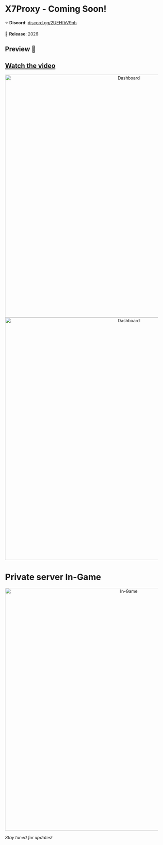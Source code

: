 # X7Proxy - Coming Soon!

⭐ **Discord**: [discord.gg/2UEHfbV9nh](https://discord.gg/2UEHfbV9nh)

📅 **Release**: 2026

## Preview 📸
 [Watch the video](https://www.youtube.com/watch?v=gITWvianSWw)
 -


<div align="center">
  <img src="https://raw.githubusercontent.com/klldtest/X7Proxy/refs/heads/main/images/app.png" alt="Dashboard" width="800"/>
  <img src="https://raw.githubusercontent.com/klldtest/X7Proxy/refs/heads/main/images/SplashScreen.png" alt="Dashboard" width="800"/>
</div>

# Private server In-Game
<div align="center">
  <img src="https://raw.githubusercontent.com/klldtest/X7Proxy/refs/heads/main/images/ingame.png" alt="In-Game" width="800"/>
</div>

*Stay tuned for updates!*
